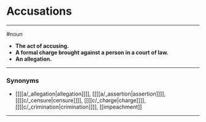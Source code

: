 # Accusations
---
#noun
- **The act of accusing.**
- **A formal charge brought against a person in a court of law.**
- **An allegation.**
---
### Synonyms
- [[[[a/_allegation|allegation]]]], [[[[a/_assertion|assertion]]]], [[[[c/_censure|censure]]]], [[[[c/_charge|charge]]]], [[[[c/_crimination|crimination]]]], [[impeachment]]
---
